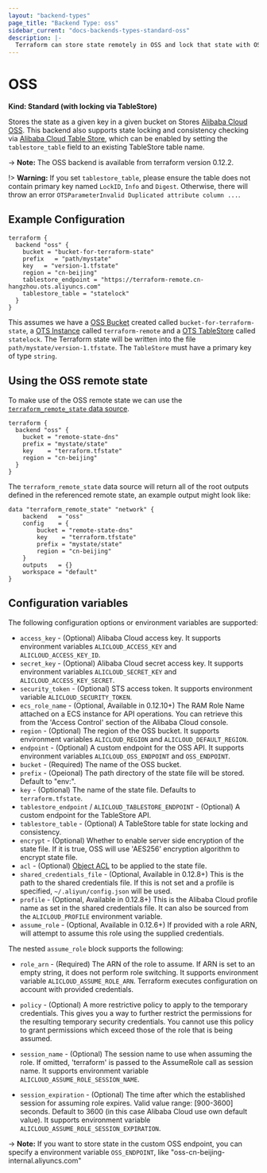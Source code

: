 ```yaml
---
layout: "backend-types"
page_title: "Backend Type: oss"
sidebar_current: "docs-backends-types-standard-oss"
description: |-
  Terraform can store state remotely in OSS and lock that state with OSS.
---
```


# OSS

**Kind: Standard (with locking via TableStore)**

Stores the state as a given key in a given bucket on Stores
[Alibaba Cloud OSS](https://www.alibabacloud.com/help/product/31815.htm).
This backend also supports state locking and consistency checking via
[Alibaba Cloud Table Store](https://www.alibabacloud.com/help/doc-detail/27280.htm), which can be enabled by setting
the `tablestore_table` field to an existing TableStore table name.

-> **Note:** The OSS backend is available from terraform version 0.12.2.

!> **Warning:** If you set `tablestore_table`, please ensure the table does not contain primary key named
`LockID`, `Info` and `Digest`. Otherwise, there will throw an error `OTSParameterInvalid Duplicated attribute column ...`.

## Example Configuration

```hcl
terraform {
  backend "oss" {
    bucket = "bucket-for-terraform-state"
    prefix   = "path/mystate"
    key   = "version-1.tfstate"
    region = "cn-beijing"
    tablestore_endpoint = "https://terraform-remote.cn-hangzhou.ots.aliyuncs.com"
    tablestore_table = "statelock"
  }
}
```

This assumes we have a [OSS Bucket](https://www.terraform.io/docs/providers/alicloud/r/oss_bucket.html) created called `bucket-for-terraform-state`,
a [OTS Instance](https://www.terraform.io/docs/providers/alicloud/r/ots_instance.html) called `terraform-remote` and
a [OTS TableStore](https://www.terraform.io/docs/providers/alicloud/r/ots_table.html) called `statelock`. The
Terraform state will be written into the file `path/mystate/version-1.tfstate`. The `TableStore` must have a primary key of type `string`.


## Using the OSS remote state

To make use of the OSS remote state we can use the
[`terraform_remote_state` data
source](/docs/providers/terraform/d/remote_state.html).

```hcl
terraform {
  backend "oss" {
    bucket = "remote-state-dns"
    prefix = "mystate/state"
    key    = "terraform.tfstate"
    region = "cn-beijing"
  }
}
```

The `terraform_remote_state` data source will return all of the root outputs
defined in the referenced remote state, an example output might look like:

```
data "terraform_remote_state" "network" {
    backend   = "oss"
    config    = {
        bucket = "remote-state-dns"
        key    = "terraform.tfstate"
        prefix = "mystate/state"
        region = "cn-beijing"
    }
    outputs   = {}
    workspace = "default"
}
```

## Configuration variables

The following configuration options or environment variables are supported:

 * `access_key` - (Optional) Alibaba Cloud access key. It supports environment variables `ALICLOUD_ACCESS_KEY` and  `ALICLOUD_ACCESS_KEY_ID`.
 * `secret_key` - (Optional) Alibaba Cloud secret access key. It supports environment variables `ALICLOUD_SECRET_KEY` and  `ALICLOUD_ACCESS_KEY_SECRET`.
 * `security_token` - (Optional) STS access token. It supports environment variable `ALICLOUD_SECURITY_TOKEN`.
 * `ecs_role_name` - (Optional, Available in 0.12.10+) The RAM Role Name attached on a ECS instance for API operations. You can retrieve this from the 'Access Control' section of the Alibaba Cloud console.
 * `region` - (Optional) The region of the OSS bucket. It supports environment variables `ALICLOUD_REGION` and `ALICLOUD_DEFAULT_REGION`.
 * `endpoint` - (Optional) A custom endpoint for the OSS API. It supports environment variables `ALICLOUD_OSS_ENDPOINT` and `OSS_ENDPOINT`.
 * `bucket` - (Required) The name of the OSS bucket.
 * `prefix` - (Opeional) The path directory of the state file will be stored. Default to "env:".
 * `key` - (Optional) The name of the state file. Defaults to `terraform.tfstate`.
 * `tablestore_endpoint` / `ALICLOUD_TABLESTORE_ENDPOINT` - (Optional) A custom endpoint for the TableStore API.
 * `tablestore_table` - (Optional) A TableStore table for state locking and consistency.
 * `encrypt` - (Optional) Whether to enable server side
   encryption of the state file. If it is true, OSS will use 'AES256' encryption algorithm to encrypt state file.
 * `acl` - (Optional) [Object
   ACL](https://www.alibabacloud.com/help/doc-detail/52284.htm)
   to be applied to the state file.
 * `shared_credentials_file` - (Optional, Available in 0.12.8+) This is the path to the shared credentials file. If this is not set and a profile is specified, `~/.aliyun/config.json` will be used.
 * `profile` - (Optional, Available in 0.12.8+)  This is the Alibaba Cloud profile name as set in the shared credentials file. It can also be sourced from the `ALICLOUD_PROFILE` environment variable.
 * `assume_role` - (Optional, Available in 0.12.6+) If provided with a role ARN, will attempt to assume this role using the supplied credentials.

The nested `assume_role` block supports the following:

* `role_arn` - (Required) The ARN of the role to assume. If ARN is set to an empty string, it does not perform role switching. It supports environment variable `ALICLOUD_ASSUME_ROLE_ARN`.
  Terraform executes configuration on account with provided credentials.

* `policy` - (Optional) A more restrictive policy to apply to the temporary credentials. This gives you a way to further restrict the permissions for the resulting temporary
  security credentials. You cannot use this policy to grant permissions which exceed those of the role that is being assumed.

* `session_name` - (Optional) The session name to use when assuming the role. If omitted, 'terraform' is passed to the AssumeRole call as session name. It supports environment variable `ALICLOUD_ASSUME_ROLE_SESSION_NAME`.

* `session_expiration` - (Optional) The time after which the established session for assuming role expires. Valid value range: [900-3600] seconds. Default to 3600 (in this case Alibaba Cloud use own default value). It supports environment variable `ALICLOUD_ASSUME_ROLE_SESSION_EXPIRATION`.

-> **Note:** If you want to store state in the custom OSS endpoint, you can specify a environment variable `OSS_ENDPOINT`, like "oss-cn-beijing-internal.aliyuncs.com"

